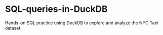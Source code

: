 # SQL-queries-in-DuckDB
Hands-on SQL practice using DuckDB to explore and analyze the NYC Taxi dataset.
